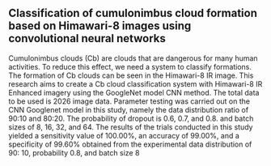 ## Classification of cumulonimbus cloud formation based on Himawari-8 images using convolutional neural networks
Cumulonimbus clouds (Cb) are clouds that are dangerous for many human activities. To reduce this effect, we need a system to classify formations. The formation of Cb clouds can be seen in the Himawari-8 IR image. This research aims to create a Cb cloud classification system with Himawari-8 IR Enhanced imagery using the GoogleNet model CNN method. The total data to be used is 2026 image data. Parameter testing was carried out on the CNN Googlenet model in this study, namely the data distribution ratio of 90:10 and 80:20. The probability of dropout is 0.6, 0.7, and 0.8. and batch sizes of 8, 16, 32, and 64. The results of the trials conducted in this study yielded a sensitivity value of 100.00%, an accuracy of 99.00%, and a specificity of 99.60% obtained from the experimental data distribution of 90: 10, probability 0.8, and batch size 8
